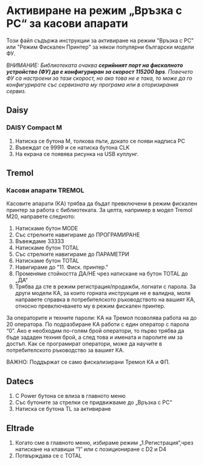 # Активиране на режим „Връзка с PC“ за касови апарати

Този файл съдържа инструкции за активиране на режим "Връзка с PC" или "Режим Фискален Принтер" за някои популярни български модели ФУ.

*ВНИМАНИЕ: Библиотеката очаква **серийният порт на фискалното устройство (ФУ) да е конфигуриран за скорост 115200 bps**. Повечето ФУ са настроени за тази скорост, но ако това не е така, то може да го конфигурирате със сервизната му програма или в оторизирания сервиз.*

## Daisy

### DAISY Compact M 

1. Натиска се бутона М, толкова пъти, докато се появи надписа PC
2. Въвеждат се 9999 и се натиска бутона CLK
3. На екрана се появява рисунка на USB куплунг.

## Tremol
 
### Касови апарати TREMOL 

Касовите апарати (КА) трябва да бъдат превключени в режим фискален принтер за работа с библиотеката. 
За целта, например в модел Tremol M20, направете следното:
1. Натискаме бутон MODE
2. Със стрелките навигираме до ПРОГРАМИРАНЕ
3. Въвеждаме 33333
4. Натискаме бутон TOTAL
5. Със стрелките навигираме до ПАРАМЕТРИ
6. Натискаме бутон TOTAL
7. Навигираме до "11. Фиск. принтер."
8. Променяме стойността ДА/НЕ чрез натискане на бутон TOTAL до „ДА“
9. Трябва да сте в режим регистрация/продажби, логнати с парола. 
За други модели КА, за които горната инструкция не е валидна, моля направете справка в потребителското ръководството на вашият КА, относно превключването му в режим фискален принтер.

За операторите и техните пароли:
КА на Тремол позволява работа на до 20 оператора. По подразбиране КА работи с един
оператор с парола “0”. Ако е необходим по-голям брой оператори, то първо
трябва да бъде зададен техния брой, а след това и имената и паролите им за
достъп. Как се програмират оператори, може да научите в потребителското ръководство за вашият КА.

ВАЖНО: Поддържат се само фискализирани Тремол КА и ФП.

## Datecs

1. С Power бутона се влиза в главното меню
2. Със бутоните за стрелки се придвижваме до „Връзка с РС“
3. Натиска се бутона TL за активиране

## Eltrade

1. Когато сме в главното меню, избираме режим „1.Регистрация“,чрез натискане на клавиши “1”  или с позициониране с D2 и D4
2. Потвърждава се с TOTAL
